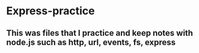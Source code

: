 # Express-practice

## This was files that I practice and keep notes with node.js such as http, url, events, fs, express
